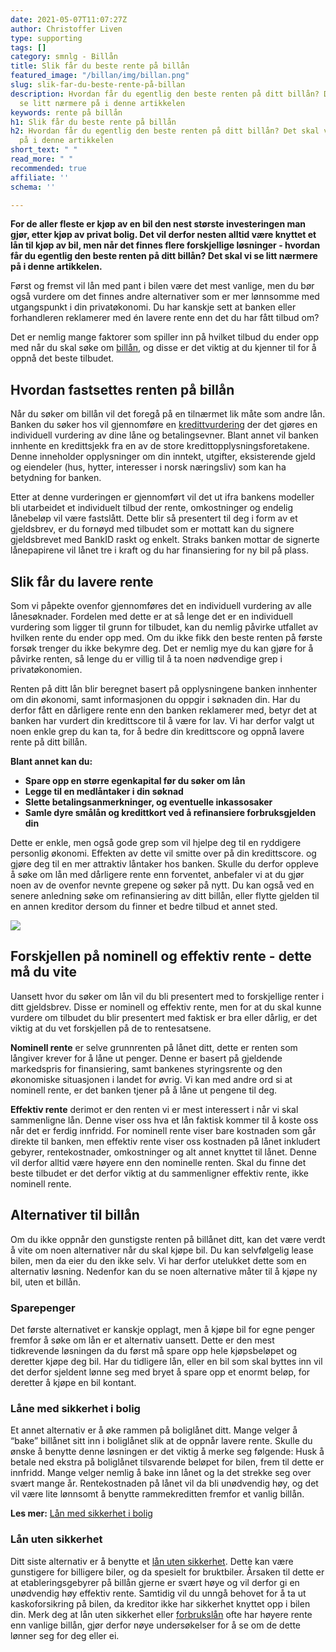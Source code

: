 ```yaml
---
date: 2021-05-07T11:07:27Z
author: Christoffer Liven
type: supporting
tags: []
category: smnlg - Billån
title: Slik får du beste rente på billån
featured_image: "/billan/img/billan.png"
slug: slik-far-du-beste-rente-på-billan
description: Hvordan får du egentlig den beste renten på ditt billån? Det skal vi
  se litt nærmere på i denne artikkelen
keywords: rente på billån
h1: Slik får du beste rente på billån
h2: Hvordan får du egentlig den beste renten på ditt billån? Det skal vi se litt nærmere
  på i denne artikkelen
short_text: " "
read_more: " "
recommended: true
affiliate: ''
schema: ''

---
```

**For de aller fleste er kjøp av en bil den nest største investeringen man gjør, etter kjøp av privat bolig. Det vil derfor nesten alltid være knyttet et lån til kjøp av bil, men når det finnes flere forskjellige løsninger - hvordan får du egentlig den beste renten på ditt billån? Det skal vi se litt nærmere på i denne artikkelen.**

Først og fremst vil lån med pant i bilen være det mest vanlige, men du bør også vurdere om det finnes andre alternativer som er mer lønnsomme med utgangspunkt i din privatøkonomi. Du har kanskje sett at banken eller forhandleren reklamerer med én lavere rente enn det du har fått tilbud om?

Det er nemlig mange faktorer som spiller inn på hvilket tilbud du ender opp med når du skal søke om [billån](https://www.dagbladet.no/billan/), og disse er det viktig at du kjenner til for å oppnå det beste tilbudet.

## **Hvordan fastsettes renten på billån**

Når du søker om billån vil det foregå på en tilnærmet lik måte som andre lån. Banken du søker hos vil gjennomføre en [kredittvurdering](https://www.datatilsynet.no/personvern-pa-ulike-omrader/kundehandtering-handel-og-medlemskap/kredittvurdering/) der det gjøres en individuell vurdering av dine låne og betalingsevner. Blant annet vil banken innhente en kredittsjekk fra en av de store kredittopplysningsforetakene. Denne inneholder opplysninger om din inntekt, utgifter, eksisterende gjeld og eiendeler (hus, hytter, interesser i norsk næringsliv) som kan ha betydning for banken.

Etter at denne vurderingen er gjennomført vil det ut ifra bankens modeller bli utarbeidet et individuelt tilbud der rente, omkostninger og endelig lånebeløp vil være fastslått. Dette blir så presentert til deg i form av et gjeldsbrev, er du fornøyd med tilbudet som er mottatt kan du signere gjeldsbrevet med BankID raskt og enkelt. Straks banken mottar de signerte lånepapirene vil lånet tre i kraft og du har finansiering for ny bil på plass.

## **Slik får du lavere rente**

Som vi påpekte ovenfor gjennomføres det en individuell vurdering av alle lånesøknader. Fordelen med dette er at så lenge det er en individuell vurdering som ligger til grunn for tilbudet, kan du nemlig påvirke utfallet av hvilken rente du ender opp med. Om du ikke fikk den beste renten på første forsøk trenger du ikke bekymre deg. Det er nemlig mye du kan gjøre for å påvirke renten, så lenge du er villig til å ta noen nødvendige grep i privatøkonomien.

Renten på ditt lån blir beregnet basert på opplysningene banken innhenter om din økonomi, samt informasjonen du oppgir i søknaden din. Har du derfor fått en dårligere rente enn den banken reklamerer med, betyr det at banken har vurdert din kredittscore til å være for lav. Vi har derfor valgt ut noen enkle grep du kan ta, for å bedre din kredittscore og oppnå lavere rente på ditt billån.

**Blant annet kan du:**

* **Spare opp en større egenkapital før du søker om lån**
* **Legge til en medlåntaker i din søknad**
* **Slette betalingsanmerkninger, og eventuelle inkassosaker**
* **Samle dyre smålån og kredittkort ved å refinansiere forbruksgjelden din**

Dette er enkle, men også gode grep som vil hjelpe deg til en ryddigere personlig økonomi. Effekten av dette vil smitte over på din kredittscore. og gjøre deg til en mer attraktiv låntaker hos banken. Skulle du derfor oppleve å søke om lån med dårligere rente enn forventet, anbefaler vi at du gjør noen av de ovenfor nevnte grepene og søker på nytt. Du kan også ved en senere anledning søke om refinansiering av ditt billån, eller flytte gjelden til en annen kreditor dersom du finner et bedre tilbud et annet sted.

![](/billan/img/slik-far-du-beste-rente-pa-billan.png)

## **Forskjellen på nominell og effektiv rente - dette må du vite**

Uansett hvor du søker om lån vil du bli presentert med to forskjellige renter i ditt gjeldsbrev. Disse er nominell og effektiv rente, men for at du skal kunne vurdere om tilbudet du blir presentert med faktisk er bra eller dårlig, er det viktig at du vet forskjellen på de to rentesatsene.

**Nominell rente** er selve grunnrenten på lånet ditt, dette er renten som långiver krever for å låne ut penger. Denne er basert på gjeldende markedspris for finansiering, samt bankenes styringsrente og den økonomiske situasjonen i landet for øvrig. Vi kan med andre ord si at nominell rente, er det banken tjener på å låne ut pengene til deg.

**Effektiv rente** derimot er den renten vi er mest interessert i når vi skal sammenligne lån. Denne viser oss hva et lån faktisk kommer til å koste oss når det er ferdig innfridd. For nominell rente viser bare kostnaden som går direkte til banken, men effektiv rente viser oss kostnaden på lånet inkludert gebyrer, rentekostnader, omkostninger og alt annet knyttet til lånet. Denne vil derfor alltid være høyere enn den nominelle renten. Skal du finne det beste tilbudet er det derfor viktig at du sammenligner effektiv rente, ikke nominell rente.

## **Alternativer til billån**

Om du ikke oppnår den gunstigste renten på billånet ditt, kan det være verdt å vite om noen alternativer når du skal kjøpe bil. Du kan selvfølgelig lease bilen, men da eier du den ikke selv. Vi har derfor utelukket dette som en alternativ løsning. Nedenfor kan du se noen alternative måter til å kjøpe ny bil, uten et billån.

### Sparepenger

Det første alternativet er kanskje opplagt, men å kjøpe bil for egne penger fremfor å søke om lån er et alternativ uansett. Dette er den mest tidkrevende løsningen da du først må spare opp hele kjøpsbeløpet og deretter kjøpe deg bil. Har du tidligere lån, eller en bil som skal byttes inn vil det derfor sjeldent lønne seg med bryet å spare opp et enormt beløp, for deretter å kjøpe en bil kontant.

### Låne med sikkerhet i bolig

Et annet alternativ er å øke rammen på boliglånet ditt. Mange velger å “bake” billånet sitt inn i boliglånet slik at de oppnår lavere rente. Skulle du ønske å benytte denne løsningen er det viktig å merke seg følgende: Husk å betale ned ekstra på boliglånet tilsvarende beløpet for bilen, frem til dette er innfridd. Mange velger nemlig å bake inn lånet og la det strekke seg over svært mange år. Rentekostnaden på lånet vil da bli unødvendig høy, og det vil være lite lønnsomt å benytte rammekreditten fremfor et vanlig billån.

**Les mer:** [Lån med sikkerhet i bolig](https://www.dagbladet.no/lan/lan-med-sikkerhet)

### Lån uten sikkerhet

Ditt siste alternativ er å benytte et [lån uten sikkerhet](https://www.dagbladet.no/forbrukslan/lan-uten-sikkerhet). Dette kan være gunstigere for billigere biler, og da spesielt for bruktbiler. Årsaken til dette er at etableringsgebyrer på billån gjerne er svært høye og vil derfor gi en unødvendig høy effektiv rente. Samtidig vil du unngå behovet for å ta ut kaskoforsikring på bilen, da kreditor ikke har sikkerhet knyttet opp i bilen din. Merk deg at lån uten sikkerhet eller [forbrukslån](https://www.dagbladet.no/forbrukslan/) ofte har høyere rente enn vanlige billån, gjør derfor nøye undersøkelser for å se om de dette lønner seg for deg eller ei.

<accordion-wrapper title="Spørsmål og svar">

<accordion>
<template #question> Hva avgjør hvilken rente lånet mitt får?</template>
<template #answer>
<p>
Banken vil gjennomføre en individuell vurdering etter at de har hentet inn en kredittsjekk. Denne, sammen med opplysningene du oppgir i søknaden din vil gi grunnlag for vurderingen.
</p>
</template>
</accordion>

<accordion>
<template #question> Hva påvirker renten på billånet mitt? </template>
<template #answer>
<p>
Når banken vurderer kunder er det risikoen for mislighold som utgjør den største faktoren. En ryddig personlig økonomi med lav belåningsgrad og stabil inntekt vil derfor ha stor påvirkning for din kredittscore.
</p>
</template>
</accordion>

<accordion>
<template #question> Kan jeg se min egen kredittscore? </template>
<template #answer>
<p>Du kan når som helst gjennomføre en gratis kredittvurdering av deg selv hos de etablerte kredittopplysningsforetakene i Norge. Disse inkluderer Bisnode, Creditsafe og Experian.
</p>
</template>
</accordion>

<accordion>
<template #question>Kan jeg refinansiere et billån?</template>
<template #answer>
<p>
Skulle du finne et bedre tilbud et annet sted kan du når som helst flytte eller refinansiere et lån, selv om kreditor har pant i bilen. Denne vil da bare flyttes over til ny kreditor.
</p>
</template>
</accordion>

</accordion-wrapper>